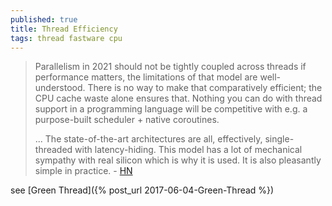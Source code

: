 ```yaml
---
published: true
title: Thread Efficiency
tags: thread fastware cpu
---
```

> Parallelism in 2021 should not be tightly coupled across threads if performance matters, the limitations of that model are well-understood. There is no way to make that comparatively efficient; the CPU cache waste alone ensures that. Nothing you can do with thread support in a programming language will be competitive with e.g. a purpose-built scheduler + native coroutines.
>
>... The state-of-the-art architectures are all, effectively, single-threaded with latency-hiding. This model has a lot of mechanical sympathy with real silicon which is why it is used. It is also pleasantly simple in practice.  - [HN](https://news.ycombinator.com/item?id=26444316)

see [Green Thread]({% post_url 2017-06-04-Green-Thread %})